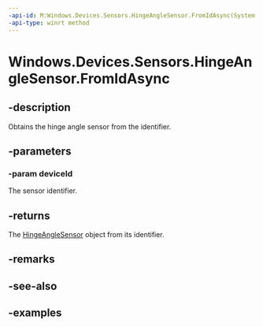 ```yaml
---
-api-id: M:Windows.Devices.Sensors.HingeAngleSensor.FromIdAsync(System.String)
-api-type: winrt method
---
```


<!-- Method syntax.
public IAsyncOperation<HingeAngleSensor> HingeAngleSensor.FromIdAsync(String deviceId)
-->

# Windows.Devices.Sensors.HingeAngleSensor.FromIdAsync

## -description

Obtains the hinge angle sensor from the identifier.

## -parameters

### -param deviceId

The sensor identifier.

## -returns

The [HingeAngleSensor](hingeanglesensor.md) object from its identifier.

## -remarks

## -see-also

## -examples
